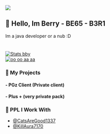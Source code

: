 <p align="left">
  <img src="https://count.getloli.com/get/@BerryPGz?theme=gelbooru" />
</p>

## 👋 Hello, Im Berry - BE65 - B3R1

Im a java developer or a nub :D

#



[![Stats bby](https://github-readme-stats.vercel.app/api?username=berrypgz&theme=dark)](https://github.com/berrypgz/github-readme-stats)             
[![oo oo aa aa](https://github-readme-stats.vercel.app/api/top-langs/?username=berrypgz&theme=dark)](https://github.com/berrypgz/github-readme-stats)

### 🚀 My Projects
#### - PGz Client (Private client)
#### - Plus + (very private pack)

  
### 👻 PPL I Work With

- [@CatsAreGood1337](https://github.com/CatsAreGood1337)
- [@KillAura7170](https://github.com/KillAura7170)
